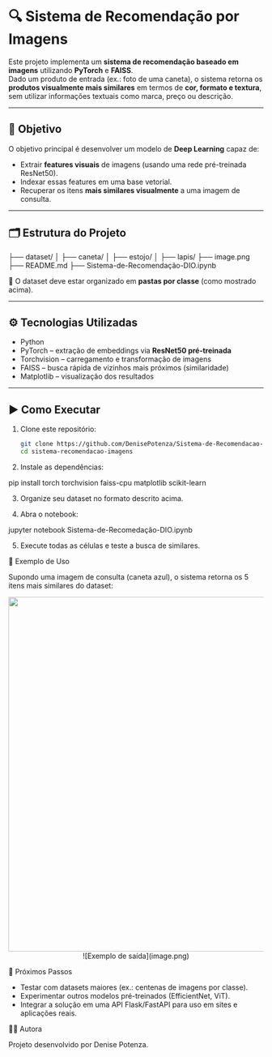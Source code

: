# 🔍 Sistema de Recomendação por Imagens

Este projeto implementa um **sistema de recomendação baseado em imagens** utilizando **PyTorch** e **FAISS**.  
Dado um produto de entrada (ex.: foto de uma caneta), o sistema retorna os **produtos visualmente mais similares** em termos de **cor, formato e textura**, sem utilizar informações textuais como marca, preço ou descrição.

---

## 🚀 Objetivo
O objetivo principal é desenvolver um modelo de **Deep Learning** capaz de:
- Extrair **features visuais** de imagens (usando uma rede pré-treinada ResNet50).  
- Indexar essas features em uma base vetorial.  
- Recuperar os itens **mais similares visualmente** a uma imagem de consulta.  

---

## 🗂 Estrutura do Projeto  

├── dataset/
│ ├── caneta/
│ ├── estojo/
│ ├── lapis/
├── image.png
├── README.md
├── Sistema-de-Recomendação-DIO.ipynb 


📌 O dataset deve estar organizado em **pastas por classe** (como mostrado acima).

---

## ⚙️ Tecnologias Utilizadas
- Python
- PyTorch – extração de embeddings via **ResNet50 pré-treinada**  
- Torchvision – carregamento e transformação de imagens  
- FAISS – busca rápida de vizinhos mais próximos (similaridade)  
- Matplotlib – visualização dos resultados  

---

## ▶️ Como Executar

1. Clone este repositório:
   ```bash
   git clone https://github.com/DenisePotenza/Sistema-de-Recomendacao-DIO.git
   cd sistema-recomendacao-imagens

2. Instale as dependências:

pip install torch torchvision faiss-cpu matplotlib scikit-learn


3. Organize seu dataset no formato descrito acima.

4. Abra o notebook:

jupyter notebook Sistema-de-Recomedação-DIO.ipynb


5. Execute todas as células e teste a busca de similares.

🔎 Exemplo de Uso

Supondo uma imagem de consulta (caneta azul), o sistema retorna os 5 itens mais similares do dataset:

<p align="center"> <img src="exemplo_resultado.png" width="700">![Exemplo de saída](image.png) </p>
📌 Próximos Passos

* Testar com datasets maiores (ex.: centenas de imagens por classe).
* Experimentar outros modelos pré-treinados (EfficientNet, ViT).
* Integrar a solução em uma API Flask/FastAPI para uso em sites e aplicações reais.

👩‍💻 Autora

Projeto desenvolvido por Denise Potenza.